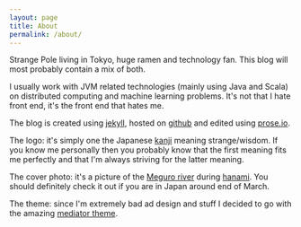 ```yaml
---
layout: page
title: About
permalink: /about/
---
```


Strange Pole living in Tokyo, huge ramen and technology fan. This blog will most probably contain a mix of both.

I usually work with JVM related technologies (mainly using Java and Scala) on distributed computing and machine learning problems. It's not that I hate front end, it's the front end that hates me.

The blog is created using [jekyll](http://jekyllrb.com/), hosted on [github](https://github.com/) and edited using [prose.io](http://prose.io/).

The logo: it's simply one the Japanese [kanji](https://en.wikipedia.org/wiki/Kanji) meaning strange/wisdom. If you know me personally then you probably know that the first meaning fits me perfectly and that I'm always striving for the latter meaning.

The cover photo: it's a picture of the [Meguro river](https://en.wikipedia.org/wiki/Meguro_River) during [hanami](https://en.wikipedia.org/wiki/Hanami). You should definitely check it out if you are in Japan around end of March.

The theme: since I'm extremely bad ad design and stuff I decided to go with the amazing [mediator theme](https://github.com/dirkfabisch/mediator).
